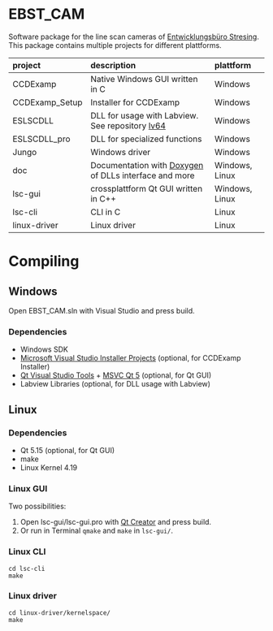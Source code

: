 # EBST_CAM
Software package for the line scan cameras of [Entwicklungsbüro Stresing](http://stresing.de). This package contains multiple projects for different plattforms.

project         | description                           | plattform
:---            | :---                                  | :---
CCDExamp        | Native Windows GUI written in C       | Windows
CCDExamp_Setup  | Installer for CCDExamp                | Windows
ESLSCDLL        | DLL for usage with Labview. See repository [lv64](https://github.com/Entwicklungsburo-Stresing/lv64) | Windows
ESLSCDLL_pro    | DLL for specialized functions         | Windows
Jungo           | Windows driver                        | Windows
doc             | Documentation with [Doxygen](https://www.doxygen.nl/) of DLLs interface and more  | Windows, Linux
lsc-gui         | crossplattform Qt GUI written in C++  | Windows, Linux
lsc-cli         | CLI in C                              | Linux
linux-driver    | Linux driver                          | Linux

# Compiling

## Windows
Open EBST_CAM.sln with Visual Studio and press build.

### Dependencies
* Windows SDK
* [Microsoft Visual Studio Installer Projects](https://marketplace.visualstudio.com/items?itemName=visualstudioclient.MicrosoftVisualStudio2017InstallerProjects) (optional, for CCDExamp Installer)
* [Qt Visual Studio Tools](https://marketplace.visualstudio.com/items?itemName=TheQtCompany.QtVisualStudioTools2019) + [MSVC Qt 5](https://www.qt.io/download) (optional, for Qt GUI)
* Labview Libraries (optional, for DLL usage with Labview)

## Linux

### Dependencies
* Qt 5.15 (optional, for Qt GUI)
* make
* Linux Kernel 4.19

### Linux GUI
Two possibilities:
1. Open lsc-gui/lsc-gui.pro with [Qt Creator](https://www.qt.io/product/development-tools) and press build.
2. Or run in Terminal `qmake` and `make` in `lsc-gui/`.

### Linux CLI
```
cd lsc-cli
make
```

### Linux driver
```
cd linux-driver/kernelspace/
make
```
